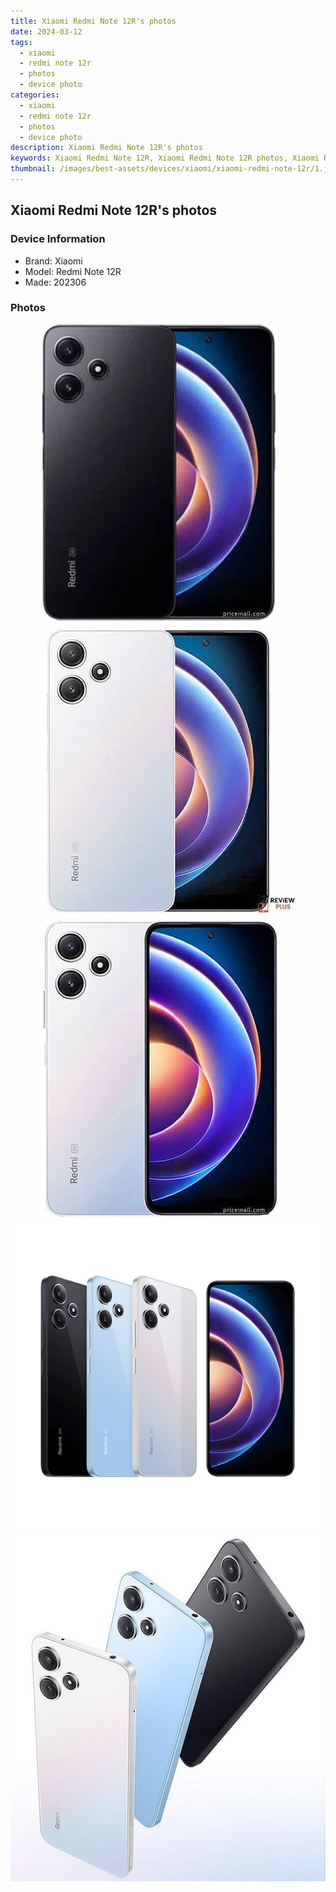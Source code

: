 ```yaml
---
title: Xiaomi Redmi Note 12R's photos
date: 2024-03-12
tags: 
  - xiaomi
  - redmi note 12r
  - photos
  - device photo
categories: 
  - xiaomi
  - redmi note 12r
  - photos
  - device photo
description: Xiaomi Redmi Note 12R's photos
keywords: Xiaomi Redmi Note 12R, Xiaomi Redmi Note 12R photos, Xiaomi Redmi Note 12R device photo
thumbnail: /images/best-assets/devices/xiaomi/xiaomi-redmi-note-12r/1.jpg
---
```


## Xiaomi Redmi Note 12R's photos

### Device Information

- Brand: Xiaomi
- Model: Redmi Note 12R
- Made: 202306

### Photos

![/images/best-assets/devices/xiaomi/xiaomi-redmi-note-12r/1.jpg](/images/best-assets/devices/xiaomi/xiaomi-redmi-note-12r/1.jpg)
![/images/best-assets/devices/xiaomi/xiaomi-redmi-note-12r/2.jpg](/images/best-assets/devices/xiaomi/xiaomi-redmi-note-12r/2.jpg)
![/images/best-assets/devices/xiaomi/xiaomi-redmi-note-12r/3.jpg](/images/best-assets/devices/xiaomi/xiaomi-redmi-note-12r/3.jpg)
![/images/best-assets/devices/xiaomi/xiaomi-redmi-note-12r/4.jpg](/images/best-assets/devices/xiaomi/xiaomi-redmi-note-12r/4.jpg)
![/images/best-assets/devices/xiaomi/xiaomi-redmi-note-12r/5.jpg](/images/best-assets/devices/xiaomi/xiaomi-redmi-note-12r/5.jpg)
